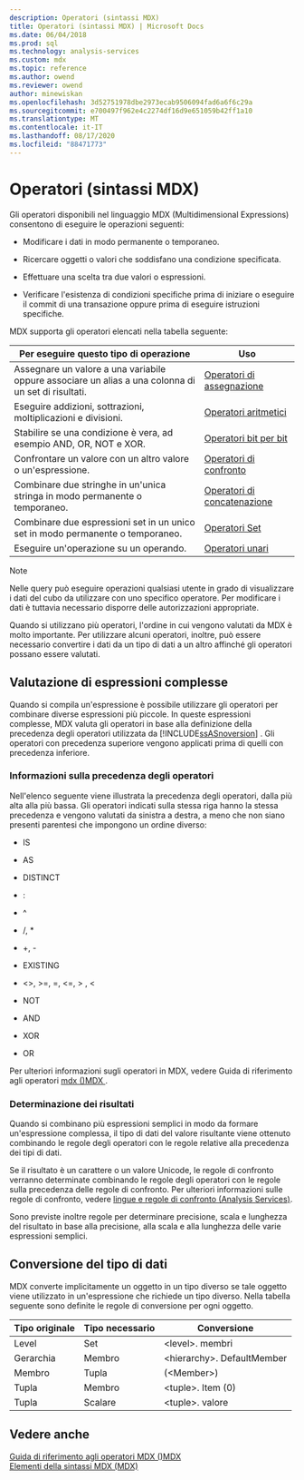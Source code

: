 ```yaml
---
description: Operatori (sintassi MDX)
title: Operatori (sintassi MDX) | Microsoft Docs
ms.date: 06/04/2018
ms.prod: sql
ms.technology: analysis-services
ms.custom: mdx
ms.topic: reference
ms.author: owend
ms.reviewer: owend
author: minewiskan
ms.openlocfilehash: 3d52751978dbe2973ecab9506094fad6a6f6c29a
ms.sourcegitcommit: e700497f962e4c2274df16d9e651059b42ff1a10
ms.translationtype: MT
ms.contentlocale: it-IT
ms.lasthandoff: 08/17/2020
ms.locfileid: "88471773"
---
```

# <a name="operators-mdx-syntax"></a>Operatori (sintassi MDX)


  Gli operatori disponibili nel linguaggio MDX (Multidimensional Expressions) consentono di eseguire le operazioni seguenti:  
  
-   Modificare i dati in modo permanente o temporaneo.  
  
-   Ricercare oggetti o valori che soddisfano una condizione specificata.  
  
-   Effettuare una scelta tra due valori o espressioni.  
  
-   Verificare l'esistenza di condizioni specifiche prima di iniziare o eseguire il commit di una transazione oppure prima di eseguire istruzioni specifiche.  
  
 MDX supporta gli operatori elencati nella tabella seguente:  
  
|Per eseguire questo tipo di operazione|Uso|  
|---------------------------------------|---------|  
|Assegnare un valore a una variabile oppure associare un alias a una colonna di un set di risultati.|[Operatori di assegnazione](../mdx/assignment-operators.md)|  
|Eseguire addizioni, sottrazioni, moltiplicazioni e divisioni.|[Operatori aritmetici](../mdx/arithmetic-operators.md)|  
|Stabilire se una condizione è vera, ad esempio AND, OR, NOT e XOR.|[Operatori bit per bit](../mdx/bitwise-operators.md)|  
|Confrontare un valore con un altro valore o un'espressione.|[Operatori di confronto](../mdx/comparison-operators.md)|  
|Combinare due stringhe in un'unica stringa in modo permanente o temporaneo.|[Operatori di concatenazione](../mdx/concatenation-operators.md)|  
|Combinare due espressioni set in un unico set in modo permanente o temporaneo.|[Operatori Set](../mdx/set-operators.md)|  
|Eseguire un'operazione su un operando.|[Operatori unari](../mdx/unary-operators.md)|  
  
> [!NOTE]  
>  Nelle query può eseguire operazioni qualsiasi utente in grado di visualizzare i dati del cubo da utilizzare con uno specifico operatore. Per modificare i dati è tuttavia necessario disporre delle autorizzazioni appropriate.  
  
 Quando si utilizzano più operatori, l'ordine in cui vengono valutati da MDX è molto importante. Per utilizzare alcuni operatori, inoltre, può essere necessario convertire i dati da un tipo di dati a un altro affinché gli operatori possano essere valutati.  
  
## <a name="evaluating-complex-expressions"></a>Valutazione di espressioni complesse  
 Quando si compila un'espressione è possibile utilizzare gli operatori per combinare diverse espressioni più piccole. In queste espressioni complesse, MDX valuta gli operatori in base alla definizione della precedenza degli operatori utilizzata da [!INCLUDE[ssASnoversion](../includes/ssasnoversion-md.md)] . Gli operatori con precedenza superiore vengono applicati prima di quelli con precedenza inferiore.  
  
### <a name="understanding-operator-precedence"></a>Informazioni sulla precedenza degli operatori  
 Nell'elenco seguente viene illustrata la precedenza degli operatori, dalla più alta alla più bassa. Gli operatori indicati sulla stessa riga hanno la stessa precedenza e vengono valutati da sinistra a destra, a meno che non siano presenti parentesi che impongono un ordine diverso:  
  
-   IS  
  
-   AS  
  
-   DISTINCT  
  
-   :  
  
-   ^  
  
-   /, *  
  
-   +, -  
  
-   EXISTING  
  
-   <>, >=, =, \<=, > , <  
  
-   NOT  
  
-   AND  
  
-   XOR  
  
-   OR  
  
 Per ulteriori informazioni sugli operatori in MDX, vedere Guida di riferimento agli operatori [mdx &#40;&#41;MDX ](../mdx/mdx-operator-reference-mdx.md).  
  
### <a name="determining-results"></a>Determinazione dei risultati  
 Quando si combinano più espressioni semplici in modo da formare un'espressione complessa, il tipo di dati del valore risultante viene ottenuto combinando le regole degli operatori con le regole relative alla precedenza dei tipi di dati.  
  
 Se il risultato è un carattere o un valore Unicode, le regole di confronto verranno determinate combinando le regole degli operatori con le regole sulla precedenza delle regole di confronto. Per ulteriori informazioni sulle regole di confronto, vedere [lingue e regole di confronto &#40;Analysis Services&#41;](https://docs.microsoft.com/analysis-services/languages-and-collations-analysis-services).  
  
 Sono previste inoltre regole per determinare precisione, scala e lunghezza del risultato in base alla precisione, alla scala e alla lunghezza delle varie espressioni semplici.  
  
## <a name="converting-data-types"></a>Conversione del tipo di dati  
 MDX converte implicitamente un oggetto in un tipo diverso se tale oggetto viene utilizzato in un'espressione che richiede un tipo diverso. Nella tabella seguente sono definite le regole di conversione per ogni oggetto.  
  
|Tipo originale|Tipo necessario|Conversione|  
|-------------------|-----------------|----------------|  
|Level|Set|\<level>. membri|  
|Gerarchia|Membro|\<hierarchy>. DefaultMember|  
|Membro|Tupla|(\<Member>)|  
|Tupla|Membro|\<tuple>. Item (0)|  
|Tupla|Scalare|\<tuple>. valore|  
  
## <a name="see-also"></a>Vedere anche  
 [Guida di riferimento agli operatori MDX &#40;&#41;MDX ](../mdx/mdx-operator-reference-mdx.md)   
 [Elementi della sintassi MDX &#40;MDX&#41;](../mdx/mdx-syntax-elements-mdx.md)  
  
  
